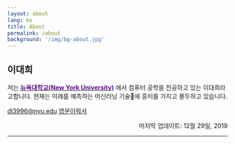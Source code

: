 ```yaml
---
layout: about
lang: ko
title: About
permalink: /about
background: '/img/bg-about.jpg'
---
```

<div>
  <h2>이대희</h2>
  <p>저는 <a href="https://www.nyu.edu/"><strong><span style="color: #5b0e8d;">뉴욕대학교(New York University)</span></strong></a> 에서 컴퓨터 공학을 전공하고 있는 이대희라고합니다.
  현재는 미래를 예측하는 머신러닝 기술에 흥미를 가지고 몰두하고 있습니다.</p>
</div>

<a href="mailto:dl3996@nyu.edu">dl3996@nyu.edu</a>
<a href="https://drive.google.com/file/d/1EkFH9sSTRSjitkpWr8pl9crnUEIsC_Cq/view?usp=sharing">영문이력서</a>

<p style="text-align:right;"> 마지막 업데이트: 12월 29일, 2019 </p>
<hr>
